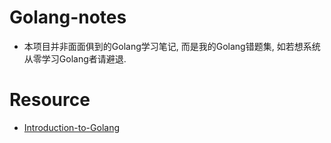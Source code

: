 # Golang-notes
- 本项目并非面面俱到的Golang学习笔记, 而是我的Golang错题集, 如若想系统从零学习Golang者请避退.

# Resource
- [Introduction-to-Golang](https://github.com/0voice/Introduction-to-Golang)